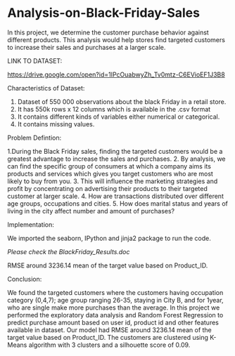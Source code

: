 # Analysis-on-Black-Friday-Sales
In this project, we determine the customer purchase behavior against different products. This analysis would help stores find targeted customers to increase their sales and purchases at a larger scale.

LINK TO DATASET:

https://drive.google.com/open?id=1IPcOuabwyZh_Tv0mtz-C6EVioEF1J3B8


Characteristics of Dataset:
1. Dataset of 550 000 observations about the black Friday in a retail store.
2. It has 550k rows x 12 columns which is available in the .csv format
3. It contains different kinds of variables either numerical or categorical. 
4. It contains missing values.

Problem Defintion:


1.During the Black Friday sales, finding the targeted customers would be a greatest advantage to increase the sales and purchases. 
2. By analysis, we can find the specific group of consumers at which a company aims its products and services which gives you target customers who are most likely to buy from you.
3. This will influence the marketing strategies and profit by concentrating on advertising their products to their targeted customer at larger scale.
4. How are transactions distributed over different age groups, occupations and cities.
5. How does marital status and years of living in the city affect number and amount of purchases?

Implementation:

We imported the seaborn, IPython and jinja2 package to run the code. 

*Please check the BlackFriday_Results.doc*

RMSE around 3236.14 mean of the target value based on Product_ID.

Conclusion:


We found the targeted customers where the customers having occupation category (0,4,7); age group ranging 26-35, staying in City B, and for 1year, who are single make more purchases than the average. In this project we performed the exploratory data analysis and Random Forest Regression to predict purchase amount based on user id, product id and other features available in dataset. Our model had RMSE around 3236.14 mean of the target value based on Product_ID. The customers are clustered using K-Means algorithm with 3 clusters and a silhouette score of 0.09.





